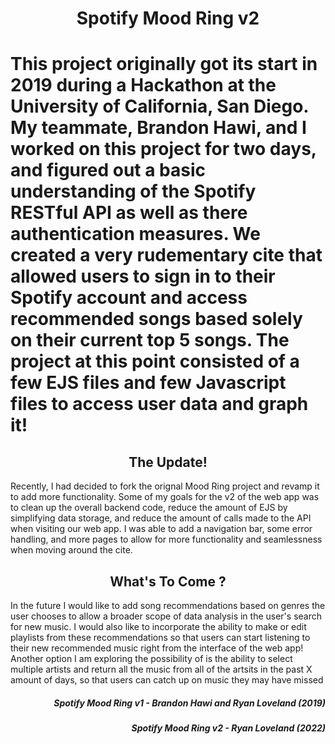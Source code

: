 <h1 align="center"> Spotify Mood Ring v2 <h1>
  
<p> This project originally got its start in 2019 during a Hackathon at the University of California, San Diego. My teammate, Brandon Hawi, and I worked on this project for two days, and figured out a basic understanding of the Spotify RESTful API as well as there authentication measures. We created a very rudementary cite that allowed users to sign in to their Spotify account and access recommended songs based solely on their current top 5 songs. The project at this point consisted of a few EJS files and few Javascript files to access user data and graph it! </p>
  
  <h2 align="center"> The Update! </h2>
  
<p> Recently, I had decided to fork the orignal Mood Ring project and revamp it to add more functionality. Some of my goals for the v2 of the web app was to clean up the overall backend code, reduce the amount of EJS by simplifying data storage, and reduce the amount of calls made to the API when visiting our web app. I was able to add a navigation bar, some error handling, and more pages to allow for more functionality and seamlessness when moving around the cite. </p>
  
  <h2 align="center"> What's To Come ? </h2>
 
  <p> In the future I would like to add song recommendations based on genres the user chooses to allow a broader scope of data analysis in the user's search for new music. I would also like to incorporate the ability to make or edit playlists from these recommendations so that users can start listening to their new recommended music right from the interface of the web app! Another option I am exploring the possibility of is the ability to select multiple artists and return all the music from all of the artsits in the past X amount of days, so that users can catch up on music they may have missed </p>

  <h5 align="right"> Spotify Mood Ring v1 - Brandon Hawi and Ryan Loveland (2019) </h5>
  <h5 align="right"> Spotify Mood Ring v2 - Ryan Loveland (2022) </h5>
